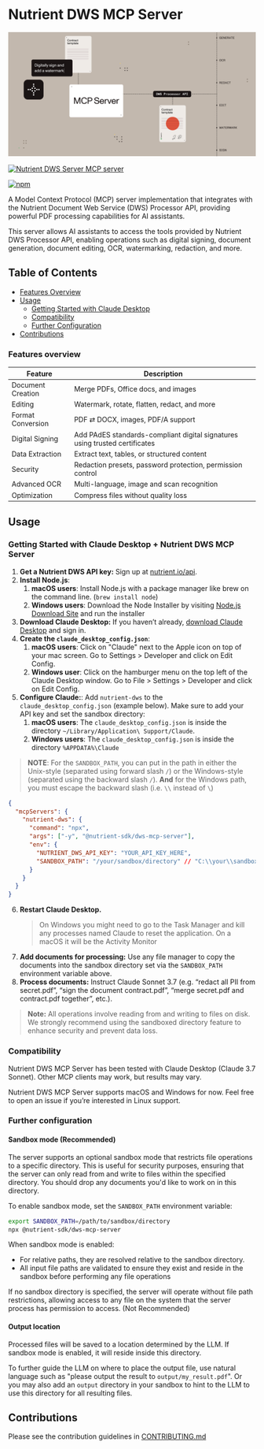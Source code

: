 # Nutrient DWS MCP Server

![Document workflows using natural language](https://raw.githubusercontent.com/PSPDFKit/nutrient-dws-mcp-server/main/resources/readme-header.png)

<a href="https://glama.ai/mcp/servers/@PSPDFKit/nutrient-dws-mcp-server">
  <img width="380" height="200" src="https://glama.ai/mcp/servers/@PSPDFKit/nutrient-dws-mcp-server/badge" alt="Nutrient DWS Server MCP server" />
</a>

[![npm](https://img.shields.io/npm/v/%40nutrient-sdk/dws-mcp-server)](https://www.npmjs.com/package/@nutrient-sdk/dws-mcp-server)

A Model Context Protocol (MCP) server implementation that integrates with the Nutrient Document Web Service (DWS) Processor API, providing powerful PDF processing capabilities for AI assistants.

This server allows AI assistants to access the tools provided by Nutrient DWS Processor API, enabling operations such as digital signing, document generation, document editing, OCR, watermarking, redaction, and more.

## Table of Contents

- [Features Overview](#features-overview)
- [Usage](#usage)
  - [Getting Started with Claude Desktop](#getting-started-with-claude-desktop--nutrient-dws-mcp-server)
  - [Compatibility](#compatibility)
  - [Further Configuration](#further-configuration)
- [Contributions](#contributions)

### Features overview

| Feature           | Description                                                                 |
| ----------------- | --------------------------------------------------------------------------- |
| Document Creation | Merge PDFs, Office docs, and images                                         |
| Editing           | Watermark, rotate, flatten, redact, and more                                |
| Format Conversion | PDF ⇄ DOCX, images, PDF/A support                                           |
| Digital Signing   | Add PAdES standards-compliant digital signatures using trusted certificates |
| Data Extraction   | Extract text, tables, or structured content                                 |
| Security          | Redaction presets, password protection, permission control                  |
| Advanced OCR      | Multi-language, image and scan recognition                                  |
| Optimization      | Compress files without quality loss                                         |

## Usage

### Getting Started with Claude Desktop + Nutrient DWS MCP Server

1. **Get a Nutrient DWS API key:** Sign up at [nutrient.io/api](https://dashboard.nutrient.io/sign_up/).
2. **Install Node.js**:
   1. **macOS users**: Install Node.js with a package manager like brew on the command line. (`brew install node`)
   2. **Windows users**: Download the Node Installer by visiting [Node.js Download Site](https://nodejs.org/en/download) and run the installer
3. **Download Claude Desktop:** If you haven’t already, [download Claude Desktop](https://claude.ai/download) and sign in.
4. **Create the `claude_desktop_config.json`**:
   1. **macOS users**: Click on "Claude" next to the Apple icon on top of your mac screen. Go to Settings > Developer and click on Edit Config.
   2. **Windows user**: Click on the hamburger menu on the top left of the Claude Desktop window. Go to File > Settings > Developer and click on Edit Config.
5. **Configure Claude:**: Add `nutrient-dws` to the `claude_desktop_config.json` (example below). Make sure to add your API key and set the sandbox directory:
   1. **macOS users**: The `claude_desktop_config.json` is inside the directory `~/Library/Application\ Support/Claude`.
   2. **Windows users**: The `claude_desktop_config.json` is inside the directory `%APPDATA%\Claude`

> **NOTE**: For the `SANDBOX_PATH`, you can put in the path in either the Unix-style (separated using forward slash `/`) or the Windows-style
> (separated using the backward slash `/`). **And** for the Windows path, you must escape the backward slash (i.e. `\\` instead of `\`)

```json lines
{
  "mcpServers": {
    "nutrient-dws": {
      "command": "npx",
      "args": ["-y", "@nutrient-sdk/dws-mcp-server"],
      "env": {
        "NUTRIENT_DWS_API_KEY": "YOUR_API_KEY_HERE",
        "SANDBOX_PATH": "/your/sandbox/directory" // "C:\\your\\sandbox\\directory" for Windows
      }
    }
  }
}
```

6. **Restart Claude Desktop.**
   > On Windows you might need to go to the Task Manager and kill any processes named Claude to reset the application. On a macOS it will be the Activity Monitor
7. **Add documents for processing:** Use any file manager to copy the documents into the sandbox directory set via the `SANDBOX_PATH` environment variable above.
8. **Process documents:** Instruct Claude Sonnet 3.7 (e.g. “redact all PII from secret.pdf”, “sign the document contract.pdf”, “merge secret.pdf and contract.pdf together”, etc.).

> **Note:** All operations involve reading from and writing to files on disk. We strongly recommend using the sandboxed directory feature to enhance security and prevent data loss.

### Compatibility

Nutrient DWS MCP Server has been tested with Claude Desktop (Claude 3.7 Sonnet). Other MCP clients may work, but results may vary.

Nutrient DWS MCP Server supports macOS and Windows for now. Feel free to open an issue if you’re interested in Linux support.

### Further configuration

#### Sandbox mode (Recommended)

The server supports an optional sandbox mode that restricts file operations to a specific directory. This is useful for security purposes, ensuring that the server can only read from and write to files within the specified directory. You should drop any documents you'd like to work on in this directory.

To enable sandbox mode, set the `SANDBOX_PATH` environment variable:

```bash
export SANDBOX_PATH=/path/to/sandbox/directory
npx @nutrient-sdk/dws-mcp-server
```

When sandbox mode is enabled:

- For relative paths, they are resolved relative to the sandbox directory.
- All input file paths are validated to ensure they exist and reside in the sandbox before performing any file operations

If no sandbox directory is specified, the server will operate without file path restrictions, allowing access to any file on the system that the server process has permission to access. (Not Recommended)

#### Output location

Processed files will be saved to a location determined by the LLM. If sandbox mode is enabled, it will reside inside this directory.

To further guide the LLM on where to place the output file, use natural language such as "please output the result to `output/my_result.pdf`".
Or you may also add an `output` directory in your sandbox to hint to the LLM to use this directory for all resulting files.

## Contributions

Please see the contribution guidelines in [CONTRIBUTING.md](CONTRIBUTING.md)